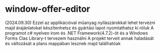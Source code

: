 # window-offer-editor

(2024.09.30)
Ezzel az applikációval műanyag nyílászárokkat lehet tervezni majd árajánlatokat készítenhetsz és gyártási lapot nyomtathatsz ki róluk
A programot c# nyelven írom és .NET Framework(4.7.2)-öt és a Windows Forms Clas Library-t tervezem használni
A projekt terveit annak haladását és változását a plans mappában lesznek majd találhatóak
